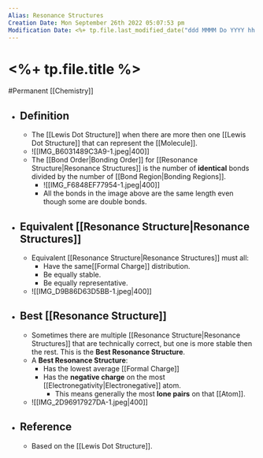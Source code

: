 ```yaml
---
Alias: Resonance Structures
Creation Date: Mon September 26th 2022 05:07:53 pm 
Modification Date: <%+ tp.file.last_modified_date("ddd MMMM Do YYYY hh:mm:ss a") %>
---
```

# <%+ tp.file.title %>
#Permanent [[Chemistry]]

- ## Definition
	- The [[Lewis Dot Structure]] when there are more then one [[Lewis Dot Structure]] that can represent the [[Molecule]].
	- ![[IMG_B6031489C3A9-1.jpeg|400]]
	- The [[Bond Order|Bonding Order]] for [[Resonance Structure|Resonance Structures]] is the number of **identical** bonds divided by the number of [[Bond Region|Bonding Regions]].
		- ![[IMG_F6848EF77954-1.jpeg|400]]
		- All the bonds in the image above are the same length even though some are double bonds.
- ## Equivalent [[Resonance Structure|Resonance Structures]]
	- Equivalent [[Resonance Structure|Resonance Structures]] must all:
		- Have the same[[Formal Charge]] distribution.
		- Be equally stable.
		- Be equally representative.
	- ![[IMG_D9B86D63D5BB-1.jpeg|400]]
- ## Best [[Resonance Structure]]
	- Sometimes there are multiple [[Resonance Structure|Resonance Structures]] that are technically correct, but one is more stable then the rest. This is the **Best Resonance Structure**.
	- A **Best Resonance Structure**:
		- Has the lowest average [[Formal Charge]]
		- Has the **negative charge** on the most [[Electronegativity|Electronegative]] atom.
			- This means generally the most **lone pairs** on that [[Atom]].
	- ![[IMG_2D96917927DA-1.jpeg|400]]
- ## Reference
	- Based on the [[Lewis Dot Structure]].